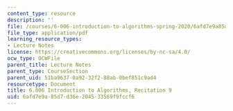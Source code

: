 ```yaml
---
content_type: resource
description: ''
file: /courses/6-006-introduction-to-algorithms-spring-2020/6afd7e9a85d7d36e204533569f9fccf6_MIT6_006S20_r09.pdf
file_type: application/pdf
learning_resource_types:
- Lecture Notes
license: https://creativecommons.org/licenses/by-nc-sa/4.0/
ocw_type: OCWFile
parent_title: Lecture Notes
parent_type: CourseSection
parent_uid: 51ba9637-0a92-32f2-88ab-0bef851c9ad4
resourcetype: Document
title: 6.006 Introduction to Algorithms, Recitation 9
uid: 6afd7e9a-85d7-d36e-2045-33569f9fccf6
---
```

